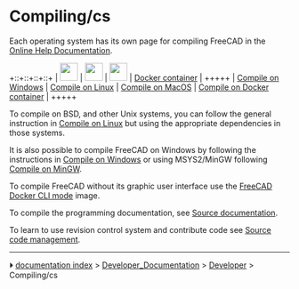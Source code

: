 # Compiling/cs
Each operating system has its own page for compiling FreeCAD in the [Online Help Documentation](Online_Help_Toc.md).

+::+::+::+::+
| <img alt="" src=images/Windows.png  style="width:" height="32px;"> | <img alt="" src=images/Linux_with_text.png  style="width:" height="32px;"> | <img alt="" src=images/Mac.png  style="width:" height="32px;">    | [Docker container](Compile_on_Docker.md)            |
+++++
| [Compile on Windows](Compile_on_Windows.md)  | [Compile on Linux](Compile_on_Linux.md)                      | [Compile on MacOS](Compile_on_MacOS.md) | [Compile on Docker container](Compile_on_Docker.md) |
+++++

To compile on BSD, and other Unix systems, you can follow the general instruction in [Compile on Linux](Compile_on_Linux.md) but using the appropriate dependencies in those systems.

It is also possible to compile FreeCAD on Windows by following the instructions in [Compile on Windows](Compile_on_Windows.md) or using MSYS2/MinGW following [Compile on MinGW](Compile_on_MinGW.md).

To compile FreeCAD without its graphic user interface use the [FreeCAD Docker CLI mode](FreeCAD_Docker_CLI_mode.md) image.

To compile the programming documentation, see [Source documentation](Source_documentation.md).

To learn to use revision control system and contribute code see [Source code management](Source_code_management.md).



---
⏵ [documentation index](../README.md) > [Developer_Documentation](Category_Developer_Documentation.md) > [Developer](Category_Developer.md) > Compiling/cs
